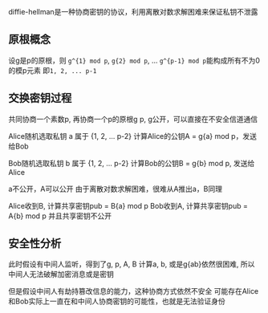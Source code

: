 diffie-hellman是一种协商密钥的协议，利用离散对数求解困难来保证私钥不泄露

## 原根概念

设g是p的原根，则
`g^{1} mod p`, `g{2} mod p`, ... `g^{p-1} mod p`能构成所有不为0的模p元素
即`1, 2, ... p-1`

## 交换密钥过程

共同协商一个素数p, 再协商一个p的原根g
p, g公开，可以直接在不安全信道通信

Alice随机选取私钥 a 属于 {1, 2, ... p-2}
计算Alice的公钥A = g{a} mod p，发送给Bob

Bob随机选取私钥 b 属于 {1, 2, ... p-2}
计算Bob的公钥B = g{b} mod p, 发送给Alice

a不公开，A可以公开
由于离散对数求解困难，很难从A推出a，B同理

Alice收到B, 计算共享密钥pub = B{a} mod p
Bob收到A, 计算共享密钥pub = A{b} mod p
并且共享密钥不公开

## 安全性分析

此时假设有中间人监听，得到了g, p, A, B
计算a, b, 或是g{ab}依然很困难, 所以中间人无法破解加密消息或是密钥

但是假设中间人有劫持篡改信息的能力，这种协商方式依然不安全
可能存在Alice和Bob实际上一直在和中间人协商密钥的可能性，也就是无法验证身份

